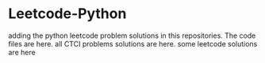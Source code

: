 # Leetcode-Python
adding the python leetcode problem solutions in this repositories. 
The code files are here.
all CTCI problems solutions are here.
some leetcode solutions are here

































































































































































































































































































































































































































































































































































































































































































